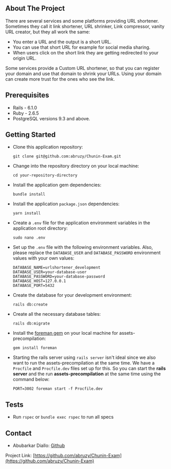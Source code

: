 ## About The Project

There are several services and some platforms providing URL shortener. Sometimes they call it link shortener, URL shrinker, Link compressor, vanity URL creator, but they all work the same:

- You enter a URL and the output is a short URL.
- You can use that short URL for example for social media sharing.
- When users click on the short link they are getting redirected to your origin URL.

Some services provide a Custom URL shortener, so that you can register your domain and use that domain to shrink your URLs. Using your domain can create more trust for the ones who see the link.

## Prerequisites

- Rails - 6.1.0
- Ruby - 2.6.5
- PostgreSQL versions 9.3 and above.

## Getting Started

- Clone this application repository:

      git clone git@github.com:abruzy/Chunin-Exam.git

* Change into the repository directory on your local machine:

      cd your-repository-directory

* Install the application gem dependencies:

      bundle install

* Install the application `package.json` dependencies:

      yarn install

* Create a `.env` file for the application environment variables in the application root directory:

      sudo nano .env

* Set up the `.env` file with the following environment variables. Also, please replace the `DATABASE_USER` and `DATABASE_PASSWORD` environment values with your own values:

      DATABASE_NAME=urlshortener_development
      DATABASE_USER=your-database-user
      DATABASE_PASSWORD=your-database-password
      DATABASE_HOST=127.0.0.1
      DATABASE_PORT=5432

* Create the database for your development environment:

      rails db:create

* Create all the necessary database tables:

      rails db:migrate

* Install the [foreman gem](https://rubygems.org/gems/foreman) on your local machine for assets-precompilation:

      gem install foreman

* Starting the rails server using `rails server` isn't ideal since we also want to run the assets-precompilation at the same time. We have a `Procfile` and `Procfile.dev` files set up for this. So you can start the **rails server** and the run **assets-precompilation** at the same time using the command below:

      PORT=3002 foreman start -f Procfile.dev

## Tests

- Run `rspec` or `bundle exec rspec` to run all specs

## Contact

- Abubarkar Diallo: [Github](https://github.com/abruzy)

Project Link: [https://github.com/abruzy/Chunin-Exam](https://github.com/abruzy/Chunin-Exam)
